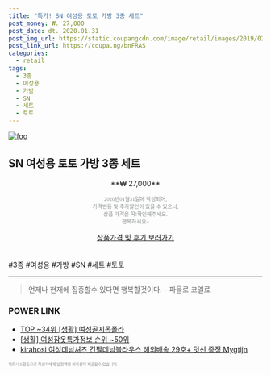 ```yaml
--- 
title: "특가! SN 여성용 토토 가방 3종 세트" 
post_money: ₩. 27,000 
post_date: dt. 2020.01.31 
post_img_url: https://static.coupangcdn.com/image/retail/images/2019/02/07/20/4/b33e8800-bae5-4add-aa18-3761a389aa08.jpg 
post_link_url: https://coupa.ng/bnFRAS 
categories: 
  - retail 
tags: 
  - 3종 
  - 여성용 
  - 가방 
  - SN 
  - 세트 
  - 토토 
--- 
```

[![foo](https://static.coupangcdn.com/image/retail/images/2019/02/07/20/4/b33e8800-bae5-4add-aa18-3761a389aa08.jpg)](https://coupa.ng/bnFRAS) 

## SN 여성용 토토 가방 3종 세트 
<p style="text-align: center;">**₩ 27,000**</p> 
<p style="text-align: center;"><span style="color: #898c8f; font-family: Georgia,Times,serif; font-size: 0.75em;">2020년01월31일에 작성되어, <br>가격변동 및 추가할인이 있을 수 있으니,<br> 상품 가격을 꼭!확인해주세요.<br>행복하세요~</span> 
</p>	 
<div markdown="0" style="text-align: center;"><a href="https://coupa.ng/bnFRAS" class="btn btn--success">상품가격 및 후기 보러가기</a></div> 
<br><br> 
  #3종 #여성용 #가방 #SN #세트 #토토 
<hr> 

> 언제나 현재에 집중할수 있다면 행복할것이다. – 파울로 코엘료 


### POWER LINK

* <a href="https://blog.naver.com/an0733/221788428035" target="_blank"> TOP ~34위 [생활] 여성골지목폴라</a>
* <a href="https://blog.naver.com/fasyy4321/221772153629" target="_blank"> [생활] 여성잠옷특가정보 순위 ~50위</a>
* <a href="https://blog.naver.com/an0733/221784470387" target="_blank">kirahosi 여성데님셔츠 긴팔데님블라우스 해외배송 29호+ 덧신 증정 Mygtijn</a>

<span style="color: #898c8f; font-family: Georgia,Times,serif; font-size: 0.55em;">파트너스활동으로 작성자에게 일정액의 커미션이 제공될수 있습니다.</span> 
